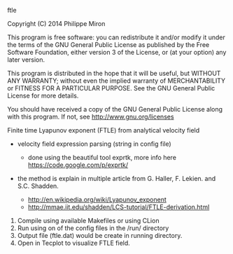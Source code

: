 ftle

Copyright (C) 2014  Philippe Miron

This program is free software: you can redistribute it and/or modify
it under the terms of the GNU General Public License as published by
the Free Software Foundation, either version 3 of the License, or
(at your option) any later version.

This program is distributed in the hope that it will be useful,
but WITHOUT ANY WARRANTY; without even the implied warranty of
MERCHANTABILITY or FITNESS FOR A PARTICULAR PURPOSE.  See the
GNU General Public License for more details.

You should have received a copy of the GNU General Public License
along with this program.  If not, see http://www.gnu.org/licenses


Finite time Lyapunov exponent (FTLE) from analytical velocity field

-  velocity field expression parsing (string in config file)
	- done using the beautiful tool exprtk, more info here https://code.google.com/p/exprtk/

- the method is explain in multiple article from  G. Haller, F. Lekien. and S.C. Shadden.
	- http://en.wikipedia.org/wiki/Lyapunov_exponent
	- http://mmae.iit.edu/shadden/LCS-tutorial/FTLE-derivation.html

1. Compile using available Makefiles or using CLion
2. Run using on of the config files in the /run/ directory
3. Output file (ftle.dat) would be create in running directory.
4. Open in Tecplot to visualize FTLE field.
